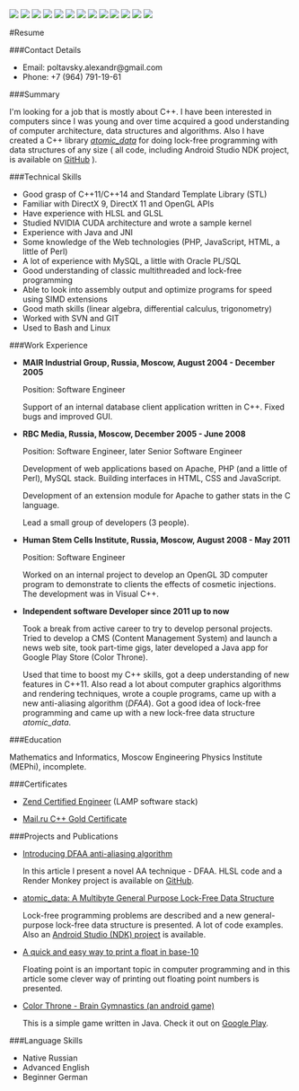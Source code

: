 
 <div class="resume">

<img src="images/cpp.png" class="resume-logo" />
<img src="images/java.png" class="resume-logo" />
<img src="images/mysql.png" class="resume-logo" />
<img src="images/git.png" class="resume-logo" />
<img src="images/svn.png" class="resume-logo" />
<img src="images/linux.png" class="resume-logo" />
<img src="images/vim.png" class="resume-logo" />
<img src="images/php.png" class="resume-logo" />
<img src="images/javascript.png" class="resume-logo" />
<img src="images/android.png" class="resume-logo" />
<img src="images/perl.png" class="resume-logo" />
<img src="images/directx.png" class="resume-logo" />
<img src="images/opengl.png" class="resume-logo" />


#Resume


###Contact Details

  * Email: poltavsky.alexandr&#64;gmail.com
  * Phone: +7 (964) 791-19-61


###Summary

  I'm looking for a job that is mostly about C++. I have been interested in computers since I was 
  young and over time acquired a good understanding of computer architecture, data structures and
  algorithms. Also I have created a C++ library [*atomic\_data*][ad] for doing lock-free programming 
  with data structures of any size ( all code, including Android Studio NDK project, is available 
  on [GitHub][] ).

  [DFAA]: http://alexpolt.github.io/dfaa.html "DFAA Anti-Aliasing Algorthim"
  [JCGT]: http://jcgt.org/ "the Journal of Computer Graphics Techniques"
  [GitHub]: https://github.com/alexpolt/ "GitHub: Alexandr Poltavsky"
  [ad]: http://alexpolt.github.io/atomic-data.html 
                  "atomic_data: A Multibyte General Purpose Lock-Free Data Structure"



###Technical Skills

  * Good grasp of C++11/C++14 and Standard Template Library (STL)
  * Familiar with DirectX 9, DirectX 11 and OpenGL APIs
  * Have experience with HLSL and GLSL
  * Studied NVIDIA CUDA architecture and wrote a sample kernel
  * Experience with Java and JNI
  * Some knowledge of the Web technologies (PHP, JavaScript, HTML, a little of Perl)
  * A lot of experience with MySQL, a little with Oracle PL/SQL
  * Good understanding of classic multithreaded and lock-free programming
  * Able to look into assembly output and optimize programs for speed using SIMD extensions
  * Good math skills (linear algebra, differential calculus, trigonometry)
  * Worked with SVN and GIT
  * Used to Bash and Linux


###Work Experience

* **MAIR Industrial Group, Russia, Moscow, August 2004 - December 2005**

  Position: Software Engineer

  Support of an internal database client application written in C++. Fixed bugs and improved GUI.


* **RBC Media, Russia, Moscow, December 2005 - June 2008**

  Position: Software Engineer, later Senior Software Engineer

  Development of web applications based on Apache, PHP (and a little of Perl), MySQL stack. 
  Building interfaces in HTML, CSS and JavaScript.

  Development of an extension module for Apache to gather stats in the C language.

  Lead a small group of developers (3 people).


* **Human Stem Cells Institute, Russia, Moscow, August 2008 - May 2011**

  Position: Software Engineer

  Worked on an internal project to develop an OpenGL 3D computer program to demonstrate to clients
  the effects of cosmetic injections. The development was in Visual C++.


* **Independent software Developer since 2011 up to now**

  Took a break from active career to try to develop personal projects. Tried to develop a 
  CMS (Content Management System) and launch a news web site, took part-time gigs, later 
  developed a Java app for Google Play Store (Color Throne). 

  Used that time to boost my C++ skills, got a deep understanding of new features in C++11.
  Also read a lot about computer graphics algorithms and rendering techniques, wrote a couple 
  programs, came up with a new anti-aliasing algorithm (*DFAA*). Got a good idea of lock-free
  programming and came up with a new lock-free data structure *atomic\_data*.
  

###Education

  Mathematics and Informatics, Moscow Engineering Physics Institute (MEPhi), incomplete.


###Certificates

  * [Zend Certified Engineer](http://www.zend.com/en/yellow-pages/ZEND004080) (LAMP software stack)

  * [Mail.ru C++ Gold Certificate](https://certification.mail.ru/certificates/d7f3561b-7cda-44b7-9110-1b0fc35f0285/en/)



###Projects and Publications

  * [Introducing DFAA anti-aliasing algorithm](http://alexpolt.github.io/dfaa.html)

    In this article I present a novel AA technique - DFAA. HLSL code and a Render Monkey project is 
    available on [GitHub](https://github.com/alexpolt/DFAA).

  * [atomic\_data: A Multibyte General Purpose Lock-Free Data Structure](http://alexpolt.github.io/atomic-data.html)

    Lock-free programming problems are described and a new general-purpose lock-free data structure
    is presented. A lot of code examples. Also an 
    [Android Studio (NDK) project](https://github.com/alexpolt/atomic_data) is available.

  * [A quick and easy way to print a float in base-10](http://alexpolt.github.io/print-fp.html)

    Floating point is an important topic in computer programming and in this article some clever
    way of printing out floating point numbers is presented.

  * [Color Throne - Brain Gymnastics (an android game)](http://alexpolt.github.io/color-throne.html)

    This is a simple game written in Java. Check it out on 
    [Google Play](https://play.google.com/store/apps/details?id=poltavsky.alexandr.colorthronefree).


###Language Skills

  * Native Russian
  * Advanced English
  * Beginner German



<div style="clear: both;"></div>

 </div>


